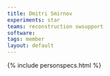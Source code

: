 ```yaml
---
title: Dmitri Smirnov
experiments: star
teams: reconstruction swsupport
software: 
tags: member
layout: default
---
```


{% include personspecs.html %}
